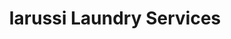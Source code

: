 ---
title: "Iarussi Laundry Services"
url: /erie/iarussi-laundry-services-brown-avenue/
shop: Wäscherei
---